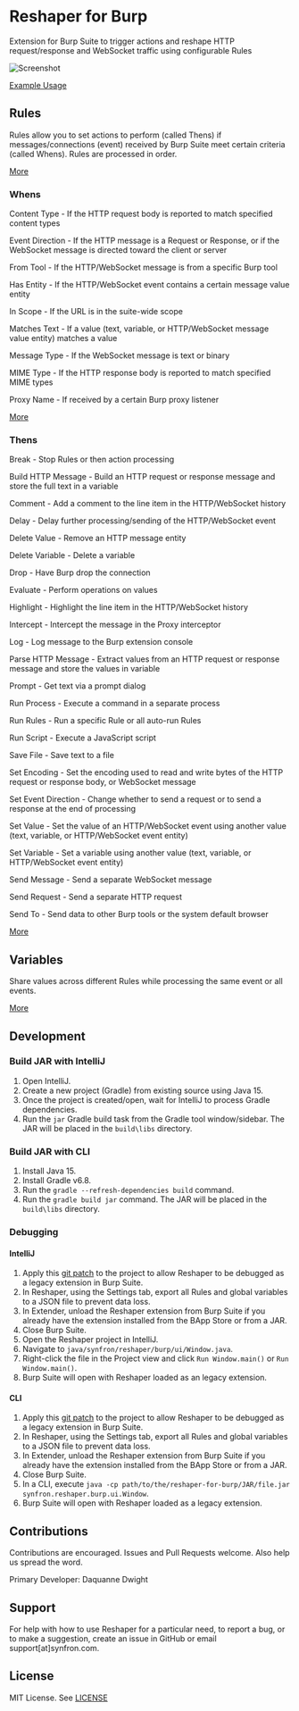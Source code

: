 # Reshaper for Burp

Extension for Burp Suite to trigger actions and reshape HTTP request/response and WebSocket traffic using configurable Rules

![Screenshot](https://user-images.githubusercontent.com/48854453/206939994-3cf7beb7-61bb-4f12-8b7b-10239e4d0281.png)

[Example Usage](https://synfron.github.io/ReshaperForBurp/Examples.html)

## Rules

Rules allow you to set actions to perform (called Thens) if messages/connections (event) received by Burp Suite meet certain criteria (called Whens). Rules are processed in order.

[More](https://synfron.github.io/ReshaperForBurp/Rules.html)

### Whens

Content Type - If the HTTP request body is reported to match specified content types

Event Direction - If the HTTP message is a Request or Response, or if the WebSocket message is directed toward the client or server

From Tool - If the HTTP/WebSocket message is from a specific Burp tool

Has Entity - If the HTTP/WebSocket event contains a certain message value entity

In Scope - If the URL is in the suite-wide scope

Matches Text - If a value (text, variable, or HTTP/WebSocket message value entity) matches a value

Message Type - If the WebSocket message is text or binary

MIME Type - If the HTTP response body is reported to match specified MIME types

Proxy Name - If received by a certain Burp proxy listener

[More](https://synfron.github.io/ReshaperForBurp/Rules.html#whens)

### Thens

Break - Stop Rules or then action processing

Build HTTP Message - Build an HTTP request or response message and store the full text in a variable

Comment - Add a comment to the line item in the HTTP/WebSocket history

Delay - Delay further processing/sending of the HTTP/WebSocket event

Delete Value - Remove an HTTP message entity

Delete Variable - Delete a variable

Drop - Have Burp drop the connection

Evaluate - Perform operations on values

Highlight - Highlight the line item in the HTTP/WebSocket history

Intercept - Intercept the message in the Proxy interceptor

Log - Log message to the Burp extension console

Parse HTTP Message - Extract values from an HTTP request or response message and store the values in variable

Prompt - Get text via a prompt dialog

Run Process - Execute a command in a separate process

Run Rules - Run a specific Rule or all auto-run Rules

Run Script - Execute a JavaScript script

Save File - Save text to a file

Set Encoding - Set the encoding used to read and write bytes of the HTTP request or response body, or WebSocket message 

Set Event Direction - Change whether to send a request or to send a response at the end of processing

Set Value - Set the value of an HTTP/WebSocket event using another value (text, variable, or HTTP/WebSocket event entity)

Set Variable - Set a variable using another value (text, variable, or HTTP/WebSocket event entity)

Send Message - Send a separate WebSocket message

Send Request - Send a separate HTTP request

Send To - Send data to other Burp tools or the system default browser

[More](https://synfron.github.io/ReshaperForBurp/Rules.html#thens)

## Variables

Share values across different Rules while processing the same event or all events.

[More](https://synfron.github.io/ReshaperForBurp/Variables.html)

## Development

### Build JAR with IntelliJ

1. Open IntelliJ.
2. Create a new project (Gradle) from existing source using Java 15.
3. Once the project is created/open, wait for IntelliJ to process Gradle dependencies.
4. Run the `jar` Gradle build task from the Gradle tool window/sidebar. The JAR will be placed in the `build\libs` directory.

### Build JAR with CLI

1. Install Java 15.
2. Install Gradle v6.8.
3. Run the `gradle --refresh-dependencies build` command.
4. Run the `gradle build jar` command. The JAR will be placed in the `build\libs` directory.

### Debugging

#### IntelliJ

1. Apply this [git patch](https://gist.github.com/ddwightx/6965732339bdf4cd022d550f40a9e99f) to the project to allow Reshaper to be debugged as a legacy extension in Burp Suite.
2. In Reshaper, using the Settings tab, export all Rules and global variables to a JSON file to prevent data loss.
3. In Extender, unload the Reshaper extension from Burp Suite if you already have the extension installed from the BApp Store or from a JAR.
4. Close Burp Suite.
5. Open the Reshaper project in IntelliJ.
6. Navigate to `java/synfron/reshaper/burp/ui/Window.java`.
7. Right-click the file in the Project view and click `Run Window.main()` or `Run Window.main()`.
8. Burp Suite will open with Reshaper loaded as an legacy extension.

#### CLI

1. Apply this [git patch](https://gist.github.com/ddwightx/6965732339bdf4cd022d550f40a9e99f) to the project to allow Reshaper to be debugged as a legacy extension in Burp Suite.
2. In Reshaper, using the Settings tab, export all Rules and global variables to a JSON file to prevent data loss.
3. In Extender, unload the Reshaper extension from Burp Suite if you already have the extension installed from the BApp Store or from a JAR.
4. Close Burp Suite.
5. In a CLI, execute `java -cp path/to/the/reshaper-for-burp/JAR/file.jar synfron.reshaper.burp.ui.Window`.
6. Burp Suite will open with Reshaper loaded as a legacy extension.

## Contributions

Contributions are encouraged. Issues and Pull Requests welcome. Also help us spread the word.

Primary Developer: Daquanne Dwight

## Support

For help with how to use Reshaper for a particular need, to report a bug, or to make a suggestion, create an issue in GitHub or email support[at]synfron.com.

## License

MIT License. See [LICENSE](https://github.com/synfron/ReshaperForBurp/blob/master/LICENSE)

